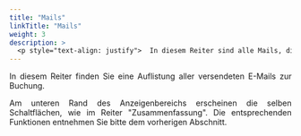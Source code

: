 ```yaml
---
title: "Mails"
linkTitle: "Mails"
weight: 3
description: >
  <p style="text-align: justify">  In diesem Reiter sind alle Mails, die aus der Buchung heraus verschickt wurden, aufgelistet. </p>
---
```

<p style="text-align: justify"> In diesem Reiter finden Sie eine Auflistung aller versendeten E-Mails zur Buchung.</p>

<!-- Bild Ansicht Mails -->

<p style="text-align: justify"> Am unteren Rand des Anzeigenbereichs erscheinen die selben Schaltflächen, wie im Reiter "Zusammenfassung". Die entsprechenden Funktionen entnehmen Sie bitte dem vorherigen Abschnitt. </p>